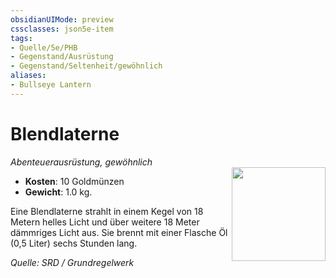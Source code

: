 ```yaml
---
obsidianUIMode: preview
cssclasses: json5e-item
tags:
- Quelle/5e/PHB
- Gegenstand/Ausrüstung
- Gegenstand/Seltenheit/gewöhnlich
aliases:
- Bullseye Lantern
---
```

# Blendlaterne
*Abenteuerausrüstung, gewöhnlich*  
<img src="Symbolik/Gegenstände.webp" align="right" width="150">

- **Kosten**: 10 Goldmünzen
- **Gewicht**: 1.0 kg.

Eine Blendlaterne strahlt in einem Kegel von 18 Metern helles Licht und über weitere 18 Meter dämmriges Licht aus. Sie brennt mit einer Flasche Öl (0,5 Liter) sechs Stunden lang.

*Quelle: SRD / Grundregelwerk*